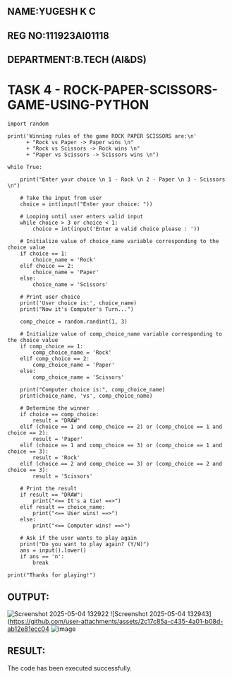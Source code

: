 ## NAME:YUGESH K C
## REG NO:111923AI01118
## DEPARTMENT:B.TECH (AI&DS)

# TASK 4 - ROCK-PAPER-SCISSORS-GAME-USING-PYTHON
```
import random

print('Winning rules of the game ROCK PAPER SCISSORS are:\n'
      + "Rock vs Paper -> Paper wins \n"
      + "Rock vs Scissors -> Rock wins \n"
      + "Paper vs Scissors -> Scissors wins \n")

while True:

    print("Enter your choice \n 1 - Rock \n 2 - Paper \n 3 - Scissors \n")

    # Take the input from user
    choice = int(input("Enter your choice: "))

    # Looping until user enters valid input
    while choice > 3 or choice < 1:
        choice = int(input('Enter a valid choice please : '))

    # Initialize value of choice_name variable corresponding to the choice value
    if choice == 1:
        choice_name = 'Rock'
    elif choice == 2:
        choice_name = 'Paper'
    else:
        choice_name = 'Scissors'

    # Print user choice
    print('User choice is:', choice_name)
    print("Now it's Computer's Turn...")

    comp_choice = random.randint(1, 3)

    # Initialize value of comp_choice_name variable corresponding to the choice value
    if comp_choice == 1:
        comp_choice_name = 'Rock'
    elif comp_choice == 2:
        comp_choice_name = 'Paper'
    else:
        comp_choice_name = 'Scissors'

    print("Computer choice is:", comp_choice_name)
    print(choice_name, 'vs', comp_choice_name)

    # Determine the winner
    if choice == comp_choice:
        result = "DRAW"
    elif (choice == 1 and comp_choice == 2) or (comp_choice == 1 and choice == 2):
        result = 'Paper'
    elif (choice == 1 and comp_choice == 3) or (comp_choice == 1 and choice == 3):
        result = 'Rock'
    elif (choice == 2 and comp_choice == 3) or (comp_choice == 2 and choice == 3):
        result = 'Scissors'

    # Print the result
    if result == "DRAW":
        print("<== It's a tie! ==>")
    elif result == choice_name:
        print("<== User wins! ==>")
    else:
        print("<== Computer wins! ==>")

    # Ask if the user wants to play again
    print("Do you want to play again? (Y/N)")
    ans = input().lower()
    if ans == 'n':
        break

print("Thanks for playing!")

```
## OUTPUT:
![Screenshot 2025-05-04 132922](https://github.com/user-attachments/assets/322e2a9e-be14-4756-bec5-e2bfbf77a37b)
![Screenshot 2025-05-04 132943](https://github.com/user-attachments/assets/2c17c85a-c435-4a01-b08d-ab12e81ecc04
![image](https://github.com/user-attachments/assets/3beac5ac-5d19-446b-a71f-37019eee520a)




## RESULT:
The code has been executed successfully.
